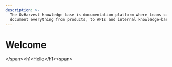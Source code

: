 ```yaml
---
description: >-
  The OzHarvest knowledge base is documentation platform where teams can
  document everything from products, to APIs and internal knowledge-bases.
---
```


# Welcome

&lt;/span&gt;&lt;h1&gt;Hello&lt;/h1&gt;&lt;span&gt;

